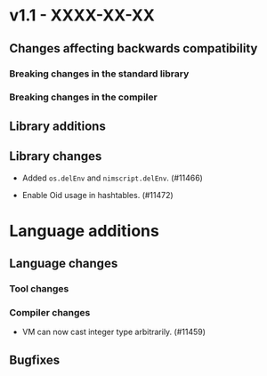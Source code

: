 # v1.1 - XXXX-XX-XX


## Changes affecting backwards compatibility


### Breaking changes in the standard library


### Breaking changes in the compiler


## Library additions


## Library changes

- Added `os.delEnv` and `nimscript.delEnv`. (#11466)

- Enable Oid usage in hashtables. (#11472)

#
# Language additions


## Language changes


### Tool changes


### Compiler changes

- VM can now cast integer type arbitrarily. (#11459)


## Bugfixes
